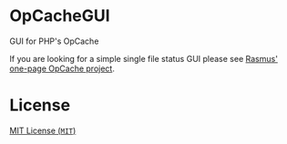 OpCacheGUI
=

GUI for PHP's OpCache

If you are looking for a simple single file status GUI please see [Rasmus' one-page OpCache project][rasmus].

License
=

[MIT License (`MIT`)][MIT]

[rasmus]: https://github.com/rlerdorf/opcache-status
[MIT]: http://spdx.org/licenses/MIT
